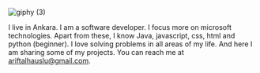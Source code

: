 
![giphy (3)](https://user-images.githubusercontent.com/76816948/171696932-86ae867d-b4cc-4c4f-af47-93ccd39998c8.gif)

I live in Ankara. I am a software developer. I focus more on microsoft technologies. Apart from these, I know Java, javascript, css, html and python (beginner). I love solving problems in all areas of my life. And here I am sharing some of my projects. You can reach me at ariftalhauslu@gmail.com.
